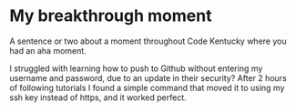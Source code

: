 # My breakthrough moment

A sentence or two about a moment throughout Code Kentucky where you had an aha moment.

I struggled with learning how to push to Github without entering my username and password, due to an update in their security? After 2 hours of following tutorials I found a simple command that moved it to using my ssh key instead of https, and it worked perfect.
